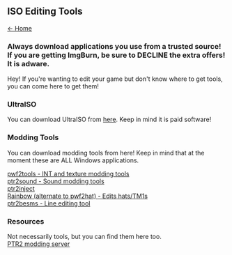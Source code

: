 ## ISO Editing Tools

[← Home](https://ptrguide.github.io)

### Always download applications you use from a trusted source! If you are getting ImgBurn, be sure to **DECLINE** the extra offers! It is adware.

Hey! If you're wanting to edit your game but don't know where to get tools, you can come here to get them!

### UltraISO

You can download UltraISO from [here](https://www.ultraiso.com/). Keep in mind it is paid software!

### Modding Tools

You can download modding tools from here! Keep in mind that at the moment these are ALL Windows applications.

<a href="https://github.com/pahaze/pwf2tools-cs/releases">pwf2tools - INT and texture modding tools</a> <br>
<a href="../zip/ptr2sound1.3beta.zip">ptr2sound - Sound modding tools</a> <br>
<a href="https://github.com/jmk-developer/ptr2inject/releases">ptr2inject</a> <br>
<a href="https://github.com/marco-calautti/Rainbow">Rainbow (alternate to pwf2hat) - Edits hats/TM1s</a><br>
<a href="https://drive.google.com/file/d/0BweSDVbVmFm1dnlDUVNvZWV0X3c/view?usp=sharing">ptr2besms - Line editing tool</a>

### Resources

Not necessarily tools, but you can find them here too. \
[PTR2 modding server](https://discord.gg/xpvVnYd)